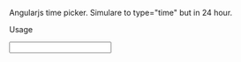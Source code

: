 Angularjs time picker. Simulare to type="time" but in 24 hour.

Usage 

<input type="text" ng-model="pickupInfo.pickupTime" sj-time-picker/>
